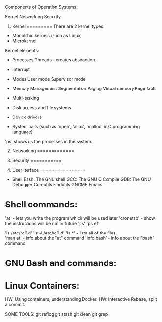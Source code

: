 Components of Operation Systems:

Kernel
Networking
Security



1) Kernel
=========
There are 2 kernel types:
- Monolithic kernels (such as Linux)
- Microkernel 


Kernel elements:
- Processes
	Threads - creates abstraction.
	
- Interrupt
- Modes
	User mode
	Supervisor mode
- Memory Management
	Segmentation
	Paging
	Virtual memory
	Page fault
- Multi-tasking
- Disk access and file systems
- Device drivers
- System calls (such as 'open', 'alloc', 'malloc' in C programming language)

'ps' shows us the processes in the system.


2) Networking
=============


3) Security
===========

4) User Iterface
================
- Shell
	Bash: The GNU shell
	GCC: The GNU C Compile
	GDB: The GNU Debugger
	Coreutils
	Findutils
	GNOME
	Emacs
	
	
	
	
Shell commands:
==============
'at' - lets you write the program which will be used later
'cronetab' - show the instructions will be run in future
'ps' 
'ps ef' 

'ls /etc/rc0.d' 
'ls -l /etc/rc0.d'
'ls *' - lists all of the files.	
'man at' - info about the "at" command
'info bash' - info about the "bash" command

GNU Bash and commands:
======================



Linux Containers:
================


HW: Using containers, understanding Docker.
HW: Interactive Rebase, split a commit.

SOME TOOLS:
git reflog
git stash
git clean
git grep
